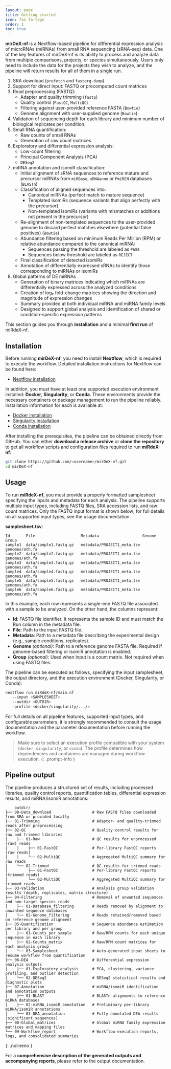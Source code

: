 ```yaml
---
layout: page
title: Getting started
icon: fas fa-tags
order: 1
toc: true
---
```


**mirDeX-nf** is a Nextflow-based pipeline for differential expression analysis of microRNAs (miRNAs) from small RNA sequencing (sRNA-seq) data. One of the key features of mirDeX-nf is its ability to process and analyze data from multiple comparisons, projects, or species simultaneously. Users only need to include the data for the projects they wish to analyze, and the pipeline will return results for all of them in a single run.

1. SRA download (`prefetch` and `fasterq-dump`)
2. Support for direct input: FASTQ or precomputed count matrices
3. Read preprocessing (FASTQ):
   - Adapter and quality trimming (`fastp`)
   - Quality control (`FastQC`, `MultiQC`)
   - Filtering against user-provided reference FASTA (`Bowtie`)
   - Genome alignment with user-supplied genome (`Bowtie`)
4. Validation of sequencing depth for each library and minimum number of biological replicates per condition.
5. Small RNA quantification:
   - Raw counts of small RNAs
   - Generation of raw count matrices
6. Exploratory and differential expression analysis:
   - Low-count filtering
   - Principal Component Analysis (PCA)
   - `DESeq2`
7. miRNA annotation and isomiR classification:
   - Initial alignment of sRNA sequences to reference mature and precursor miRNAs from `miRBase`, `sRNAanno` or `PmiREN` databases (`BLASTn`)
   - Classification of aligned sequences into:
     - Canonical miRNAs (perfect match to mature sequence)
     - Templated isomiRs (sequence variants that align perfectly with the precursor)
     - Non-templated isomiRs (variants with mismatches or additions not present in the precursor)
   - Re-alignment of non-templated sequences to the user-provided genome to discard perfect matches elsewhere (potential false positives) (`Bowtie`)
   - Abundance filtering based on minimum Reads Per Million (RPM) or relative abundance compared to the canonical miRNA:
     - Sequences passing the threshold are labeled as `PASS`
     - Sequences below threshold are labeled as `REJECT`
   - Final classification of detected isomiRs
   - Annotation of differentially expressed sRNAs to identify those corresponding to miRNAs or isomiRs
8. Global patterns of DE miRNAs
   - Generation of binary matrices indicating which miRNAs are differentially expressed across the analyzed conditions
   - Creation of log₂ fold-change matrices showing the direction and magnitude of expression changes
   - Summary provided at both individual miRNA and miRNA family levels
   - Designed to support global analysis and identification of shared or condition-specific expression patterns

This section guides you through **installation** and a minimal **first run** of miRdeX-nf.

## Installation

Before running **mirDeX-nf**, you need to install **Nextflow**, which is required to execute the workflow. Detailed installation instructions for Nextflow can be found here:

- [Nextflow installation](https://www.nextflow.io/docs/latest/getstarted.html)

In addition, you must have at least one supported execution environment installed: **Docker**, **Singularity**, or **Conda**. These environments provide the necessary containers or package management to run the pipeline reliably. Installation information for each is available at:

- [Docker installation](https://docs.docker.com/get-docker/)  
- [Singularity installation](https://docs.sylabs.io/guides/3.0/user-guide/installation.html)  
- [Conda installation](https://docs.conda.io/en/latest/)

After installing the prerequisites, the pipeline can be obtained directly from GitHub. You can either **download a release archive** or **clone the repository** to get all workflow scripts and configuration files required to run **miRdeX-nf**:

```bash
git clone https://github.com/<username>/mirDeX-nf.git
cd mirDeX-nf
```

## Usage

To run **miRdeX-nf**, you must provide a properly formatted samplesheet specifying the inputs and metadata for each analysis. The pipeline supports multiple input types, including FASTQ files, SRA accession lists, and raw count matrices. Only the FASTQ input format is shown below; for full details on all supported input types, see the usage documentation.

**samplesheet.tsv**:

```tsv
Id       File                    Metadata                   Genome             Group
sample1  data/sample1.fastq.gz   metadata/PROJECT1_meta.tsv genomes/ath.fa    
sample2  data/sample2.fastq.gz   metadata/PROJECT1_meta.tsv genomes/ath.fa    
sample3  data/sample3.fastq.gz   metadata/PROJECT1_meta.tsv genomes/ath.fa    
sample4  data/sample4.fastq.gz   metadata/PROJECT1_meta.tsv genomes/ath.fa    
sample5  data/sample5.fastq.gz   metadata/PROJECT1_meta.tsv genomes/ath.fa    
sample6  data/sample6.fastq.gz   metadata/PROJECT1_meta.tsv genomes/ath.fa    
```

In this example, each row represents a single-end FASTQ file associated with a sample to be analyzed. On the other hand, the columns represent:

- **Id**: FASTQ file identifier. It represents the sample ID and must match the Run column in the metadata file.
- **File**: Path to the input FASTQ file.
- **Metadata**: Path to a metadata file describing the experimental design (e.g., sample conditions, replicates).
- **Genome** *(optional)*: Path to a reference genome FASTA file. Required if genome-based filtering or isomiR annotation is enabled.
- **Group** *(optional)*: Used when input is a count matrix. Not required when using FASTQ files.

The pipeline can be executed as follows, specifying the input samplesheet, the output directory, and the execution environment (Docker, Singularity, or Conda):

```bash
nextflow run miRdeX-nf/main.nf
   --input <SAMPLESHEET>
   --outdir <OUTDIR>
   -profile <docker/singularity/.../>
```

For full details on all pipeline features, supported input types, and configurable parameters, it is strongly recommended to consult the usage documentation and the parameter documentation before running the workflow.

> Make sure to select an execution profile compatible with your system (`docker`, `singularity`, or `conda`). The profile determines how dependencies and containers are managed during workflow execution.
{: .prompt-info }

## Pipeline output

The pipeline produces a structured set of results, including processed libraries, quality control reports, quantification tables, differential expression results, and miRNA/isomiR annotations:

```plaintext
    outdir/
├── 00-Data_download                  # Raw FASTQ files downloaded from SRA or provided locally
├── 01-Trimming                       # Adapter- and quality-trimmed reads after preprocessing
├── 02-QC                             # Quality control results for raw and trimmed libraries
│    ├── 01-Raw                       # QC results for unprocessed (raw) reads
│    │    ├── 01-FastQC               # Per-library FastQC reports (raw reads)
│    │    └── 02-MultiQC              # Aggregated MultiQC summary for raw reads
│    └── 02-Trimmed                   # QC results for trimmed reads
│         ├── 01-FastQC               # Per-library FastQC reports (trimmed reads)
│         └── 02-MultiQC              # Aggregated MultiQC summary for trimmed reads
├── 03-Validation                     # Analysis group validation results (depth, replicates, matrix structure)
├── 04-Filtering                      # Removal of unwanted sequences and non-target species reads
│    ├── 01-Database_filtering        # Reads removed by alignment to unwanted sequence databases
│    └── 02-Genome_filtering          # Reads retained/removed based on reference genome alignment
├── 05-Quantification                 # Sequence abundance estimation per library and per group
│    ├── 01-Counts_per_sample         # Raw/RPM counts for each unique sequence in each library
│    ├── 02-Counts_matrix             # Raw/RPM count matrices for each analysis group
│    └── 03-Samplesheet               # Auto-generated input sheets to resume workflow from quantification
├── 06-DEA                            # Differential expression analysis outputs
│    ├── 01-Exploratory_analysis      # PCA, clustering, variance profiling, and outlier detection
│    └── 02-DESeq2                    # DESeq2 statistical results and diagnostic plots
├── 07-Annotation                     # miRNA/isomiR identification and annotation outputs
│    ├── 01-BLAST                     # BLASTn alignments to reference miRNA databases
│    ├── 02-miRNA_isomiR_annotation   # Preliminary per-library miRNA/isomiR annotations
│    └── 03-DEA_annotation            # Fully annotated DEA results (significant sequences)
├── 08-Global_matrices                # Global miRNA family expression matrices and mapping files
└── 09-Workflow_report                # Workflow execution reports, logs, and consolidated summaries
```
{: .nolineno }

For a **comprehensive description of the generated outputs and accompanying reports**, please refer to the output documentation.
